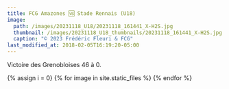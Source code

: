 ```yaml
---
title: FCG Amazones 🆚 Stade Rennais (U18)
image: 
  path: /images/20231118_U18/20231118_161441_X-H2S.jpg
  thumbnail: /images/20231118_U18_thumbnails/20231118_161441_X-H2S.jpg
  caption: "© 2023 Frédéric Fleuri & FCG"
last_modified_at: 2018-02-05T16:19:20-05:00
---
```


Victoire des Grenobloises 46 à 0.

<table>
  {% assign i = 0}
  <tr>
    {% for image in site.static_files %}
      <!-- {% if image.path contains 'images/20231118_U18_thumbnails/' %}
        {% assign i = i | plus:1 %}
        <td>
          <img src="{{ site.baseurl }}{{ image.path }}"  with="100" alt="FCG Amazones vs Stade Rennais (U18)"></td>
        {% if i == 4 %}
          {% assign i = 0}
          </tr>
          <tr>
        {% endif %}
      {% endif %} -->
    {% endfor %}
  </tr>
</table>
